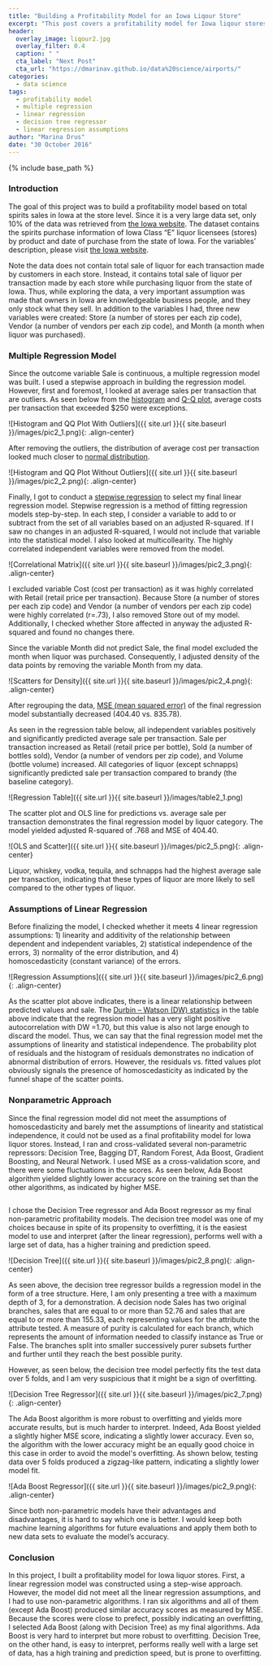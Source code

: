 ```yaml
---
title: "Building a Profitability Model for an Iowa Liqour Store"
excerpt: "This post covers a profitability model for Iowa liqour stores"
header:
  overlay_image: liqour2.jpg
  overlay_filter: 0.4
  caption: " "
  cta_label: "Next Post"
  cta_url: "https://dmarinav.github.io/data%20science/airports/"
categories:
  - data science
tags:
  - profitability model
  - multiple regression
  - linear regression 
  - decision tree regressor
  - linear regression assumptions
author: "Marina Drus"
date: "30 October 2016"
---
```


{% include base_path %}

### Introduction

The goal of this project was to build a profitability model based on total spirits sales in Iowa at the store level. Since it is a very large data set, only 10% of the data was retrieved from [the Iowa website](https://data.iowa.gov/Economy/Iowa-Liquor-Sales/m3tr-qhgy). The dataset contains the spirits purchase information of Iowa Class “E” liquor licensees (stores) by product and date of purchase from the state of Iowa. For the variables’ description, please visit [the Iowa website](https://data.iowa.gov/Economy/Iowa-Liquor-Sales/m3tr-qhgy).

Note the data does not contain total sale of liquor for each transaction made by customers in each store. Instead, it contains total sale of liquor per transaction made by each store while purchasing liquor from the state of Iowa. Thus, while exploring the data, a very important assumption was made that owners in Iowa are knowledgeable business people, and they only stock what they sell.  In addition to the variables I had, three new variables were created: Store (a number of stores per each zip code), Vendor (a number of vendors per each zip code), and Month (a month when liquor was purchased).


### Multiple Regression Model

Since the outcome variable Sale is continuous, a multiple regression model was built. I used a stepwise approach in building the regression model. However, first and foremost, I looked at average sales per transaction that are outliers. As seen below from the 
[histogram](https://en.wikipedia.org/wiki/Histogram) and [Q-Q plot](https://en.wikipedia.org/wiki/Q%E2%80%93Q_plot), average costs per transaction that exceeded $250 were exceptions. 


![Histogram and QQ Plot With Outliers]({{ site.url }}{{ site.baseurl }}/images/pic2_1.png){: .align-center} 


After removing the outliers, the distribution of average cost per transaction looked much closer to [normal distribution](https://en.wikipedia.org/wiki/Normal_distribution). 


![Histogram and QQ Plot Without Outliers]({{ site.url }}{{ site.baseurl }}/images/pic2_2.png){: .align-center} 


Finally, I got to conduct a [stepwise regression](https://en.wikipedia.org/wiki/Stepwise_regression) to select my final linear regression model. Stepwise regression is a method of fitting regression models step-by-step. In each step, I consider a variable to add to or subtract from the set of all variables based on an adjusted R-squared. If I saw no changes in an adjusted R-squared, I would not include that variable into the statistical model. I also looked at multicollearity. The highly correlated independent variables were removed from the model.


![Correlational Matrix]({{ site.url }}{{ site.baseurl }}/images/pic2_3.png){: .align-center}


I excluded variable Cost (cost per transaction) as it was highly correlated with Retail (retail price per transaction). Because Store (a number of stores per each zip code) and Vendor (a number of vendors per each zip code) were highly correlated (r=.73), I also removed Store out of my model. Additionally, I checked whether Store affected in anyway the adjusted R-squared and found no changes there.

Since the variable Month did not predict Sale, the final model excluded the month when liquor was purchased. Consequently, I adjusted density of the data points by removing the variable Month from my data.


![Scatters for Density]({{ site.url }}{{ site.baseurl }}/images/pic2_4.png){: .align-center}


After regrouping the data, [MSE (mean squared error)](https://en.wikipedia.org/wiki/Mean_squared_error) of the final regression model substantially decreased (404.40 vs. 835.78).

As seen in the regression table below, all independent variables positively and significantly predicted average sale per transaction. Sale per transaction increased as Retail (retail price per bottle), Sold (a number of bottles sold), Vendor (a number of vendors per zip code), and Volume (bottle volume) increased. All categories of liquor (except schnapps) significantly predicted sale per transaction compared to brandy (the baseline category). 


![Regression Table]({{ site.url }}{{ site.baseurl }}/images/table2_1.png)


The scatter plot and OLS line for predictions vs. average sale per transaction demonstrates the final regression model by liquor category. The model yielded adjusted R-squared of .768 and MSE of 404.40. 


![OLS and Scatter]({{ site.url }}{{ site.baseurl }}/images/pic2_5.png){: .align-center}


Liquor, whiskey, vodka, tequila, and schnapps had the highest average sale per transaction, indicating that these types of liquor are more likely to sell compared to the other types of liquor.


### Assumptions of Linear Regression

Before finalizing the model, I checked whether it meets 4 linear regression assumptions: 1) linearity and additivity of the relationship between dependent and independent variables, 2) statistical independence of the errors, 3) normality of the error distribution, and 4) homoscedasticity (constant variance) of the errors.


![Regression Assumptions]({{ site.url }}{{ site.baseurl }}/images/pic2_6.png){: .align-center}


As the scatter plot above indicates, there is a linear relationship between predicted values and sale.  The [Durbin – Watson (DW) statistics](https://en.wikipedia.org/wiki/Durbin%E2%80%93Watson_statistic) in the table above indicate that the regression model has a very slight positive autocorrelation with DW =1.70, but this value is also not large enough to discard the model. Thus, we can say that the final regression model met the assumptions of linearity and statistical independence. The probability plot of residuals and the histogram of residuals demonstrates no indication of abnormal distribution of errors. However, the residuals vs. fitted values plot obviously signals the presence of homoscedasticity as indicated by the funnel shape of the scatter points.


### Nonparametric Approach

Since the final regression model did not meet the assumptions of homoscedasticity and barely met the assumptions of linearity and statistical independence, it could not be used as a final profitability model for Iowa liquor stores. Instead, I ran and cross-validated several non-parametric repressors: Decision Tree, Bagging DT, Random Forest, Ada Boost, Gradient Boosting, and Neural Network. I used MSE as a cross-validation score, and there were some fluctuations in the scores. As seen below, Ada Boost algorithm yielded slightly lower accuracy score on the training set than the other algorithms, as indicated by higher MSE.

<figure style="width: 450px" class="align-center">
  <img src="{{ site.url }}{{ site.baseurl }}/images/table2_2.png" alt="">
</figure>

I chose the Decision Tree regressor and Ada Boost regressor as my final non-parametric profitability models. The decision tree model was one of my choices because in spite of its propensity to overfitting, it is the easiest model to use and interpret (after the linear regression), performs well with a large set of data, has a higher training and prediction speed.


![Decision Tree]({{ site.url }}{{ site.baseurl }}/images/pic2_8.png){: .align-center} 


As seen above, the decision tree regressor builds a regression model in the form of a tree structure. Here, I am only presenting a tree with a maximum depth of 3, for a demonstration. A decision node Sales has two original branches, sales that are equal to or more than 52.76 and sales that are equal to or more than 155.33, each representing values for the attribute the attribute tested. A measure of purity is calculated for each branch, which represents the amount of information needed to classify instance as True or False. The branches split into smaller successively purer subsets further and further until they reach the best possible purity.

However, as seen below, the decision tree model perfectly fits the test data over 5 folds, and I am very suspicious that it might be a sign of overfitting.
 

![Decision Tree Regressor]({{ site.url }}{{ site.baseurl }}/images/pic2_7.png){: .align-center} 


The Ada Boost algorithm is more robust to overfitting and yields more accurate results, but is much harder to interpret. Indeed, Ada Boost yielded a slightly higher MSE score, indicating a slightly lower accuracy. Even so, the algorithm with the lower accuracy might be an equally good choice in this case in order to avoid the model's overfitting. As shown below, testing data over 5 folds produced a zigzag-like pattern, indicating a slightly lower model fit. 


![Ada Boost Regressor]({{ site.url }}{{ site.baseurl }}/images/pic2_9.png){: .align-center} 


Since both non-parametric models have their advantages and disadvantages, it is hard to say which one is better. I would keep both machine learning algorithms for future evaluations and apply them both to new data sets to evaluate the model’s accuracy.


### Conclusion

In this project, I built a profitability model for Iowa liquor stores. First, a linear regression model was constructed using a step-wise approach. However, the model did not meet all the linear regression assumptions, and I had to use non-parametric algorithms. I ran six algorithms and all of them (except Ada Boost) produced similar accuracy scores as measured by MSE. Because the scores were close to prefect, possibly indicating an overfitting, I selected Ada Boost (along with Decision Tree) as my final algorithms. Ada Boost is very hard to interpret but more robust to overfitting. Decision Tree, on the other hand,  is easy to interpret, performs really well with a large set of data, has a high training and prediction speed, but is prone to overfitting.


































